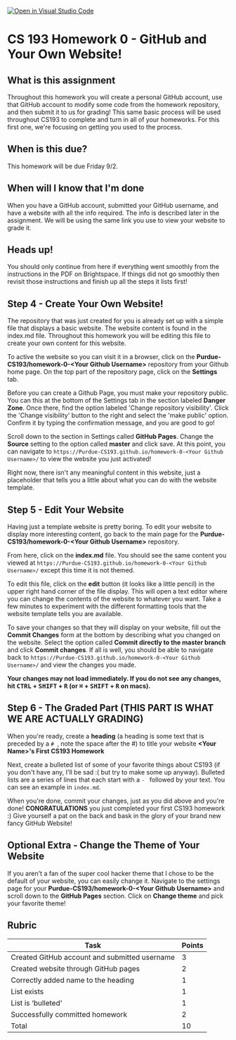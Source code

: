 [![Open in Visual Studio Code](https://classroom.github.com/assets/open-in-vscode-c66648af7eb3fe8bc4f294546bfd86ef473780cde1dea487d3c4ff354943c9ae.svg)](https://classroom.github.com/online_ide?assignment_repo_id=8290553&assignment_repo_type=AssignmentRepo)
# CS 193 Homework 0 - GitHub and Your Own Website!

## What is this assignment

Throughout this homework you will create a personal GitHub account, use that GitHub account to modify some code from the homework repository, and then submit it to us for grading! This same basic process will be used throughout CS193 to complete and turn in all of your homeworks. For this first one, we're focusing on getting you used to the process.

## When is this due?
This homework will be due Friday 9/2.

## When will I know that I'm done
When you have a GitHub account, submitted your GitHub username, and have a website with all the info required. The info is described later in the assignment. We will be using the same link you use to view your website to grade it.

## Heads up!
You should only continue from here if everything went smoothly from the instructions in the PDF on Brightspace.  If things did not go smoothly then revisit those instructions and finish up all the steps it lists first!

## Step 4 - Create Your Own Website!
The repository that was just created for you is already set up with a simple file that displays a basic website. The website content is found in the index.md file. Throughout this homework you will be editing this file to create your own content for this website.

To active the website so you can visit it in a browser, click on the **Purdue-CS193/homework-0-\<Your Github Username\>** repository from your Github home page. On the top part of the repository page, click on the **Settings** tab. 

Before you can create a Github Page, you must make your repository public. You can this at the bottom of the Settings tab in the section labeled **Danger Zone**. Once there, find the option labeled 'Change repository visibility'. Click the 'Change visibility' button to the right and select the 'make public' option. Confirm it by typing the confirmation message, and you are good to go!

Scroll down to the section in Settings called **GitHub Pages**. Change the **Source** setting to the option called **master** and click save. At this point, you can navigate to ```https://Purdue-CS193.github.io/homework-0-<Your Github Username>/``` to view the website you just activated!

Right now, there isn't any meaningful content in this website, just a placeholder that tells you a little about what you can do with the website template.

## Step 5 - Edit Your Website
Having just a template website is pretty boring. To edit your website to display more interesting content, go back to the main page for the **Purdue-CS193/homework-0-\<Your Github Username\>** repository.

From here, click on the **index.md** file. You should see the same content you viewed at ```https://Purdue-CS193.github.io/homework-0-<Your Github Username>/``` except this time it is not themed.

To edit this file, click on the **edit** button (it looks like a little pencil) in the upper right hand corner of the file display. This will open a text editor where you can change the contents of the website to whatever you want. Take a few minutes to experiment with the different formatting tools that the website template tells you are available.

To save your changes so that they will display on your website, fill out the **Commit Changes** form at the bottom by describing what you changed on the website. Select the option called **Commit directly to the master branch** and click **Commit changes**. If all is well, you should be able to navigate back to ```https://Purdue-CS193.github.io/homework-0-<Your Github Username>/``` and view the changes you made.

**Your changes may not load immediately. If you do not see any changes, hit <kbd>CTRL</kbd> + <kbd>SHIFT</kbd> + <kbd>R</kbd> (or <kbd>⌘</kbd> + <kbd>SHIFT</kbd> + <kbd>R</kbd> on macs).**

## Step 6 - The Graded Part (**THIS PART IS WHAT WE ARE ACTUALLY GRADING**)
When you're ready, create a **heading** (a heading is some text that is preceded by a `# `, note the space after the #) to title your website
**\<Your Name\>'s First CS193 Homework**

Next, create a bulleted list of some of your favorite things about CS193 (if you don't have any, I'll be sad :( but try to make some up anyway).  Bulleted lists are a series of lines that each start with a `- ` followed by your text.  You can see an example in `index.md`.

When you're done, commit your changes, just as you did above and you're done! **CONGRATULATIONS** you just completed your first CS193 homework :) Give yourself a pat on the back and bask in the glory of your brand new fancy GitHub Website!

## Optional Extra - Change the Theme of Your Website
If you aren't a fan of the super cool hacker theme that I chose to be the default of your website, you can easily change it.
Navigate to the settings page for your **Purdue-CS193/homework-0-\<Your Github Username\>** and scroll down to the **GitHub Pages** section. Click on **Change theme** and pick your favorite theme!

## Rubric
| Task                                  | Points |
|---------------------------------------|--------|
| Created GitHub account and submitted username | 3      |
| Created website through GitHub pages  | 2      |
| Correctly added name to the heading   | 1      |
| List exists   | 1      |
| List is ‘bulleted’   | 1      |
| Successfully committed homework   | 2      |
| Total   | 10      |

